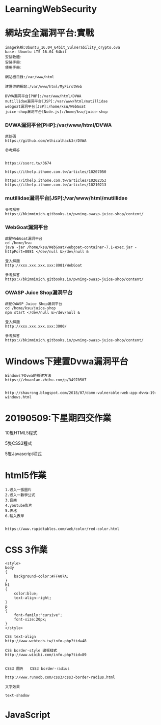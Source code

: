 # LearningWebSecurity

# 網站安全漏洞平台:實戰
```
image名稱:Ubuntu_16.04_64bit_Vulnerability_crypto.ova
base: Ubuntu LTS 16.04 64bit
安裝軟體:
安裝手冊:
使用手冊:
```
```
網站根目錄:/var/www/html

建置你的網站:/var/www/html/MyFirstWeb

DVWA漏洞平台[PHP]:/var/www/html/DVWA
mutillidae漏洞平台[JSP]:/var/www/html/mutillidae
webgoat漏洞平台[JSP]:/home/ksu/WebGoat
juice-shop漏洞平台[Node.js]:/home/ksu/juice-shop
```
### DVWA漏洞平台[PHP]:/var/www/html/DVWA

```
原始碼
https://github.com/ethicalhack3r/DVWA
```
```
參考解答


https://ssorc.tw/3674

https://ithelp.ithome.com.tw/articles/10207050

https://ithelp.ithome.com.tw/articles/10202353
https://ithelp.ithome.com.tw/articles/10210213
```

### mutillidae漏洞平台[JSP]:/var/www/html/mutillidae
```
參考解答
https://bkimminich.gitbooks.io/pwning-owasp-juice-shop/content/
```

### WebGoat漏洞平台
```
啟動WebGoat漏洞平台
cd /home/ksu
java -jar /home/ksu/WebGoat/webgoat-container-7.1-exec.jar -httpPort=8081 </dev/null &>/dev/null &
```
```
登入解題
http://xxx.xxx.xxx.xxx:8081/WebGoat
```
```
參考解答
https://bkimminich.gitbooks.io/pwning-owasp-juice-shop/content/
```
### OWASP Juice Shop漏洞平台
```
啟動OWASP Juice Shop漏洞平台
cd /home/ksu/juice-shop
npm start </dev/null &>/dev/null &
```

```
登入解題
http://xxx.xxx.xxx.xxx:3000/
```

```
參考解答
https://bkimminich.gitbooks.io/pwning-owasp-juice-shop/content/
```
# Windows下建置Dvwa漏洞平台
```
Windows下Dvwa的搭建方法
https://zhuanlan.zhihu.com/p/34970507


http://shaurong.blogspot.com/2018/07/damn-vulnerable-web-app-dvwa-19-windows.html
```


# 20190509:下星期四交作業

10隻HTML5程式

5隻CSS3程式

5隻Javascript程式

# html5作業
```
1.嵌入一張圖片
2.嵌入一數學公式
3.音樂
4.youtube影片
5.表格
6.輸入表單


https://www.rapidtables.com/web/color/red-color.html

```

# CSS 3作業

```
<style>
body
{
	background-color:#FFA07A;
}
h1
{
	color:blue;
	text-align:right;
}
p
{
	font-family:"cursive";
	font-size:20px;
}
</style>

```


```
CSS text-align 
http://www.webtech.tw/info.php?tid=48

CSS border-style 邊框樣式
http://www.wibibi.com/info.php?tid=89


CSS3 圆角   CSS3 border-radius 

http://www.runoob.com/css3/css3-border-radius.html

文字效果

text-shadow
```

# JavaScript 
```


```
